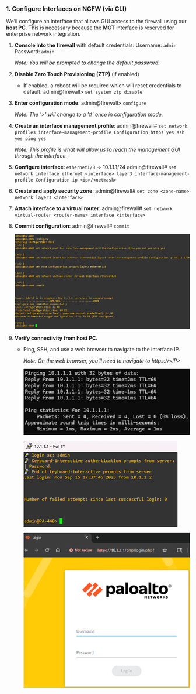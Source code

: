 ### 1. Configure Interfaces on NGFW (via CLI)
We’ll configure an interface that allows GUI access to the firewall using our **host PC**. This is necessary because the **MGT** interface is reserved for enterprise network integration.
1. **Console into the firewall** with default credentials: 
	Username: `admin`
	Password: `admin`

	*Note: You will be prompted to change the default password.*
2. **Disable Zero Touch Provisioning (ZTP)** (if enabled)
	- If enabled, a reboot will be required which will reset credentials to default.
		admin@firewall> `set system ztp disable`
3. **Enter configuration mode**:
		admin@firewall> `configure`
	
	*Note: The '>' will change to a '#' once in configuration mode.*
4. **Create an interface management profile**:
		admin@firewall# `set network profiles interface-management-profile Configuration https yes ssh yes ping yes`

	*Note: This profile is what will allow us to reach the management GUI through the interface.*
5. **Configure interface**:
	`ethernet1/8` → 10.1.1.1/24
		admin@firewall# `set network interface ethernet <interface> layer3 interface-management-profile Configuration ip <ip>/<netmask>`
6. **Create and apply security zone**:
	admin@firewall# `set zone <zone-name> network layer3 <interface>`
7. **Attach interface to a virtual router**:
	admin@firewall# `set network virtual-router <router-name> interface <interface>`
8. **Commit configuration**:
	admin@firewall# `commit`
	
	![](../../screenshots/adpalab-85.png)
9. **Verify connectivity from host PC.**
	- Ping, SSH, and use a web browser to navigate to the interface IP.

		*Note: On the web browser, you'll need to navigate to https://<IP\>*
	
		![](../../screenshots/adpalab-385.png)
	
		![](../../screenshots/adpalab-386.png)
	
		![](../../screenshots/adpalab-384.png)

